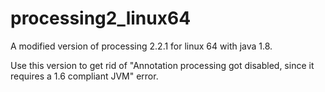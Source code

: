 # processing2_linux64
A modified version of processing 2.2.1 for linux 64 with java 1.8.

Use this version to get rid of "Annotation processing got disabled, since it requires a 1.6 compliant JVM" error.

